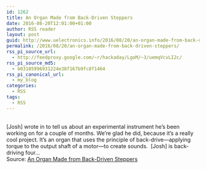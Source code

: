 ```yaml
---
id: 1262
title: An Organ Made from Back-Driven Steppers
date: 2016-08-20T12:01:00+01:00
author: RSS reader
layout: post
guid: http://www.uelectronics.info/2016/08/20/an-organ-made-from-back-driven-steppers/
permalink: /2016/08/20/an-organ-made-from-back-driven-steppers/
rss_pi_source_url:
  - http://feedproxy.google.com/~r/hackaday/LgoM/~3/uemqVcvLI2c/
rss_pi_source_md5:
  - b03105996931224e38f167b9fc8f1464
rss_pi_canonical_url:
  - my_blog
categories:
  - RSS
tags:
  - RSS
---
```

&#013;  
[Josh] wrote in to tell us about an experimental instrument he’s been working on for a couple of months. We’re glad he did, because it’s a really cool project. It’s an organ that uses the principle of back-drive—applying torque to the output shaft of a motor—to create sounds.  [Josh] is back-driving four…&#013;  
Source: <a href="http://feedproxy.google.com/~r/hackaday/LgoM/~3/uemqVcvLI2c/" target="_blank">An Organ Made from Back-Driven Steppers</a>
